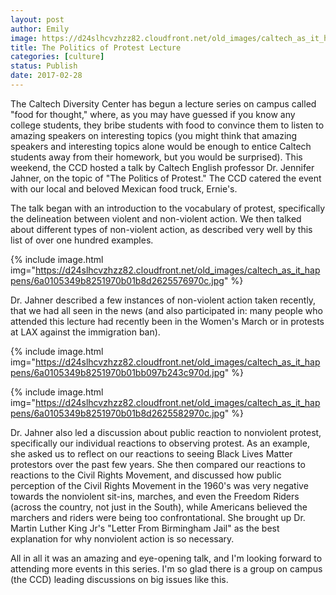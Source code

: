 ```yaml
---
layout: post
author: Emily
image: https://d24slhcvzhzz82.cloudfront.net/old_images/caltech_as_it_happens/6a0105349b8251970b01bb097b2423970d.jpg
title: The Politics of Protest Lecture
categories: [culture]
status: Publish
date: 2017-02-28
---
```


The Caltech Diversity Center has begun a lecture series on campus called "food for thought," where, as you may have guessed if you know any college students, they bribe students with food to convince them to listen to amazing speakers on interesting topics (you might think that amazing speakers and interesting topics alone would be enough to entice Caltech students away from their homework, but you would be surprised). This weekend, the CCD hosted a talk by Caltech English professor Dr. Jennifer Jahner, on the topic of "The Politics of Protest." The CCD catered the event with our local and beloved Mexican food truck, Ernie's.

The talk began with an introduction to the vocabulary of protest, specifically the delineation between violent and non-violent action. We then talked about different types of non-violent action, as described very well by this list of over one hundred examples.


{% include image.html img="https://d24slhcvzhzz82.cloudfront.net/old_images/caltech_as_it_happens/6a0105349b8251970b01b8d2625576970c.jpg" %}

Dr. Jahner described a few instances of non-violent action taken recently, that we had all seen in the news (and also participated in: many people who attended this lecture had recently been in the Women's March or in protests at LAX against the immigration ban).


{% include image.html img="https://d24slhcvzhzz82.cloudfront.net/old_images/caltech_as_it_happens/6a0105349b8251970b01bb097b243c970d.jpg" %}


{% include image.html img="https://d24slhcvzhzz82.cloudfront.net/old_images/caltech_as_it_happens/6a0105349b8251970b01b8d2625582970c.jpg" %}

Dr. Jahner also led a discussion about public reaction to nonviolent protest, specifically our individual reactions to observing protest. As an example, she asked us to reflect on our reactions to seeing Black Lives Matter protestors over the past few years. She then compared our reactions to reactions to the Civil Rights Movement, and discussed how public perception of the Civil Rights Movement in the 1960's was very negative towards the nonviolent sit-ins, marches, and even the Freedom Riders (across the country, not just in the South), while Americans believed the marchers and riders were being too confrontational. She brought up Dr. Martin Luther King Jr's "Letter From Birmingham Jail" as the best explanation for why nonviolent action is so necessary.

All in all it was an amazing and eye-opening talk, and I'm looking forward to attending more events in this series. I'm so glad there is a group on campus (the CCD) leading discussions on big issues like this.

